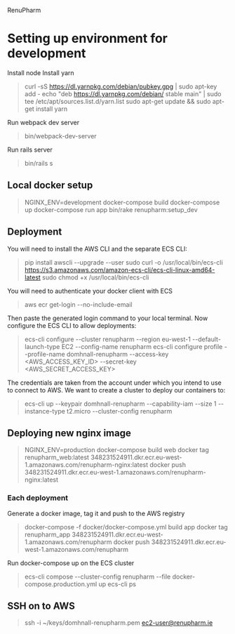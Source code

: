 RenuPharm

# Setting up environment for development

Install node
Install yarn

> curl -sS https://dl.yarnpkg.com/debian/pubkey.gpg | sudo apt-key add -
> echo "deb https://dl.yarnpkg.com/debian/ stable main" | sudo tee /etc/apt/sources.list.d/yarn.list
> sudo apt-get update && sudo apt-get install yarn

Run webpack dev server

> bin/webpack-dev-server

Run rails server

> bin/rails s


## Local docker setup

> NGINX_ENV=development docker-compose build
> docker-compose up
> docker-compose run app bin/rake renupharm:setup_dev



## Deployment

You will need to install the AWS CLI and the separate ECS CLI:

> pip install awscli --upgrade --user
> sudo curl -o /usr/local/bin/ecs-cli https://s3.amazonaws.com/amazon-ecs-cli/ecs-cli-linux-amd64-latest
> sudo chmod +x /usr/local/bin/ecs-cli

You will need to authenticate your docker client with ECS

> aws ecr get-login --no-include-email

Then paste the generated login command to your local terminal.
Now configure the ECS CLI to allow deployments:

> ecs-cli configure --cluster renupharm --region eu-west-1 --default-launch-type EC2 --config-name renupharm
> ecs-cli configure profile --profile-name domhnall-renupharm --access-key <AWS_ACCESS_KEY_ID> --secret-key <AWS_SECRET_ACCESS_KEY>

The credentials are taken from the account under which you intend to use to connect to AWS.
We want to create a cluster to deploy our containers to:

> ecs-cli up --keypair domhnall-renupharm --capability-iam --size 1 --instance-type t2.micro --cluster-config renupharm

## Deploying new nginx image

> NGINX_ENV=production docker-compose build web
> docker tag renupharm_web:latest 348231524911.dkr.ecr.eu-west-1.amazonaws.com/renupharm-nginx:latest
> docker push 348231524911.dkr.ecr.eu-west-1.amazonaws.com/renupharm-nginx:latest

### Each deployment

Generate a docker image, tag it and push to the AWS registry

> docker-compose -f docker/docker-compose.yml build app
> docker tag renupharm_app 348231524911.dkr.ecr.eu-west-1.amazonaws.com/renupharm
> docker push 348231524911.dkr.ecr.eu-west-1.amazonaws.com/renupharm

Run docker-compose up on the ECS cluster

> ecs-cli compose --cluster-config renupharm --file docker-compose.production.yml up
> ecs-cli ps


## SSH on to AWS
> ssh -i ~/keys/domhnall-renupharm.pem ec2-user@renupharm.ie
